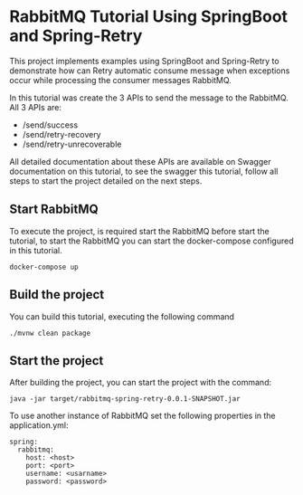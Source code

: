 # RabbitMQ Tutorial Using SpringBoot and Spring-Retry 

This project implements examples using SpringBoot and Spring-Retry to demonstrate how can Retry automatic consume message when exceptions occur while processing the consumer messages RabbitMQ.

In this tutorial was create the 3 APIs to send the message to the RabbitMQ. All 3 APIs are:

- /send/success
- /send/retry-recovery
- /send/retry-unrecoverable

All detailed documentation about these APIs are available on Swagger documentation on this tutorial,
to see the swagger this tutorial, follow all steps to start the project detailed on the next steps.

[1]: http://localhost:8080/swagger-ui.html

## Start RabbitMQ
To execute the project, is required start the RabbitMQ before start the tutorial, 
to start the RabbitMQ you can start the docker-compose configured in this tutorial.

```
docker-compose up
```

## Build the project

You can build this tutorial, executing the following command

```
./mvnw clean package
```

## Start the project

After building the project, you can start the project with the command:

```
java -jar target/rabbitmq-spring-retry-0.0.1-SNAPSHOT.jar
```

To use another instance of RabbitMQ set the following properties in the application.yml:

```
spring:
  rabbitmq:
    host: <host>
    port: <port>
    username: <usarname>
    password: <password>
```

